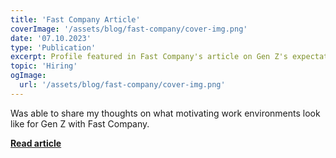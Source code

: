 ```yaml
---
title: 'Fast Company Article'
coverImage: '/assets/blog/fast-company/cover-img.png'
date: '07.10.2023'
type: 'Publication'
excerpt: Profile featured in Fast Company's article on Gen Z's expectations from work.
topic: 'Hiring'
ogImage:
  url: '/assets/blog/fast-company/cover-img.png'
---
```


Was able to share my thoughts on what motivating work environments look like for Gen Z with Fast Company.

**[Read article](https://www.fastcompany.com/90911418/gen-z-workers-dont-love-their-jobs-so-theyre-changing-work-culture?utm_source=facebook&utm_medium=social)**